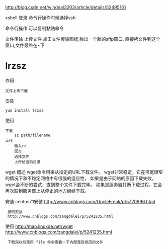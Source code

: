 




http://blog.csdn.net/windeal3203/article/details/52495161


xshell
登录
    命令行操作时候选择ssh

命令行操作
    可以复制黏贴命令

文件传输
    上传文件 
     点击文件传输图标,弹出一个新的sftp窗口,
     直接拷文件到这个窗口,文件最终在~下
     
     
     
# lrzsz

作用

    文件上传下载

安装

    yum install lrzsz

使用

    下载
        sz path/filename 
    上传
        输入rz 
        回车
        选择文件
        上传给当前目录
   
   
        
        
 wget
 概述
     wget命令用来从指定的URL下载文件。
     wget非常稳定，它在带宽很窄的情况下和不稳定网络中有很强的适应性，
     如果是由于网络的原因下载失败，wget会不断的尝试，直到整个文件下载完毕。
     如果是服务器打断下载过程，它会再次联到服务器上从停止的地方继续下载。
 
 安装
     centos7.1安装
     http://www.cnblogs.com/UncleFreak/p/5720996.html
 
     源码安装
     http://www.cnblogs.com/zangdalei/p/5241235.html
 
 使用
     http://man.linuxde.net/wget
     http://www.cnblogs.com/zangdalei/p/5241235.html
 
     下载完以后使用 file 命令查看一下内部是否相应的文件            